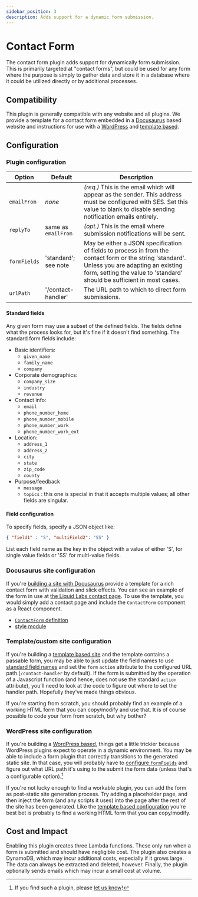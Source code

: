 ```yaml
---
sidebar_position: 3
description: Adds support for a dynamic form submission.
---
```

# Contact Form

The contact form plugin adds support for dynamically form submission. This is primarily targeted at "contact forms", but could be used for any form where the purpose is simply to gather data and store it in a database where it could be utilized directly or by additional processes.

## Compatibility

This plugin is generally compatible with any website and all plugins. We provide a template for a contact form embedded in a [Docusaurus](#docusaurus-site-configuration) based website and instructions for use with a [WordPress](#wordpress-site-configuration) and [template based](#template-site-configuration). 

## Configuration

### Plugin configuration

| Option | Default | Description |
|----|---| -|
|`emailFrom`|_none_|_(req.)_ This is the email which will appear as the sender. This address must be configured with SES. Set this value to blank to disable sending notification emails entirely.|
|`replyTo`|same as `emailFrom`|_(opt.)_ This is the email where submission notifications will be sent.
|`formFields`|'standard'; see note|May be either a JSON specification of fields to process in from the contact form or the string 'standard'. Unless you are adapting an existing form, setting the value to 'standard' should be sufficient in most cases.|
|`urlPath`|'/contact-handler'|The URL path to which to direct form submissions.|

#### Standard fields

Any given form may use a subset of the defined fields. The fields define what the process looks for, but it's fine if it doesn't find something. The standard form fields include:

- Basic identifiers:
  - `given_name`
  - `family_name`
  - `company`
- Corporate demographics:
  - `company_size`
  - `industry`
  - `revenue`
- Contact info:
  - `email`
  - `phone_number_home`
  - `phone_number_mobile`
  - `phone_number_work`
  - `phone_number_work_ext`
- Location:
  - `address_1`
  - `address_2`
  - `city`
  - `state`
  - `zip_code`
  - `county`
- Purpose/feedback
  - `message`
  - `topics` : this one is special in that it accepts multiple values; all other fields are singular.

#### Field configuration

To specify fields, specify a JSON object like:

```json
{ "field1" : "S", "multiField2": "SS" }
```

List each field name as the key in the object with a value of either 'S', for single value fields or 'SS' for multi-value fields.

### Docusaurus site configuration

If you're [building a site with Docusaurus](/docs/user-guides/website-development/build-with-docusaurus) provide a template for a rich contact form with validation and slick effects. You can see an example of the form in use at [the Liquid Labs contact page](https://liquid-labs.com/contact). To use the template, you would simply add a contact page and include the `ContactForm` component as a React component.

- [`ContactForm` definition](/code/contact-form-template/index.js)
- [style module](/code/contact-form-template/styles.module.css)

### Template/custom site configuration

If you're building a [template based site](/docs/user-guides/website-development/build-with-a-template) and the template contains a passable form, you may be able to just update the field names to use [standard field names](#standard-fields) and set the `form` `action` attribute to the configured URL path (`/contact-handler` by default). If the form is submitted by the operation of a Javascript function (and hence, does not use the standard `action` attribute), you'll need to look at the code to figure out where to set the handler path. Hopefully they've made things obvious.

If you're starting from scratch, you should probably find an example of a working HTML form that you can copy/modify and use that. It is of course possible to code your form from scratch, but why bother?

### WordPress site configuration

If you're building a [WordPress based](/docs/user-guides/website-development/build-with-wordpress), things get a little trickier because WordPress plugins expect to operate in a dynamic environment. You may be able to include a form plugin that correctly transitions to the generated static site. In that case, you will probably have to [configure `formFields`](#field-configuration) and figure out what URL path it's using to the submit the form data (unless that's a configurable option).[^1]

[^1]: If you find such a plugin, please [let us know](https://liquid-labs/contact)!

If you're not lucky enough to find a workable plugin, you can add the form as post-static site generation process. Try adding a placeholder page, and then inject the form (and any scripts it uses) into the page after the rest of the site has been generated. Like the [template based configuration](#templatecustom-site-configuration) you're best bet is probably to find a working HTML form that you can copy/modify.

## Cost and Impact

Enabling this plugin creates three Lambda functions. These only run when a form is submitted and should have negligible cost. The plugin also creates a DynamoDB, which may incur additional costs, especially if it grows large. The data can always be extracted and deleted, however. Finally, the plugin optionally sends emails which may incur a small cost at volume.